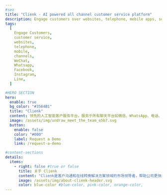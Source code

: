 ```yaml
---
#seo
title: "Clienk - AI powered all channel customer service platform"
description: Engage customers over websites, telephone, mobile apps, social media channels like WeChat, Whatsapp, Facebook, Instagram and many other popular messaging apps.
tags:
  [
    Engage Customers,
    customer service,
    websites,
    telephone,
    mobile,
    channels,
    WeChat,
    Whatsapp,
    Facebook,
    Instagram,
    Line,
  ]

#HERO SECTION
hero:
  enable: true
  bg_color: "#3564B1"
  title: "Clienk"
  content: 领先的人工智能客户服务平台，服务于所有聊天平台如微信、WhatsApp、电话、电子邮件、Facebook、微博、Instagram等更多应用程序...
  image: /assets/img/undraw_meet_the_team_e5b7.svg
  button:
    enable: false
    color: "#000"
    label: Request a Demo
    link: /request-a-demo

#content-sections
details:
  items:
    - right: false #true or false
      title: 关于 Clienk
      content: "Clienk是客户沟通和在线转换解决方案领域的市场领导者，帮助公司更快和更有效地与客户联络，这促进了销售及客户的满意度和信任，同时节省成本。饿了么、飞利浦、法国娇兰、娇韵诗、TOD'S、欧缇丽、亚胜、豪格、电讯盈科、Suunto、保乐力加、周大福、冠捷显示、Baopals、中国电信等公司在中国实施了 Clienk 产品和解决方案，并发现他们的客户服务专业度、质量和电子商务投资回报率都有了显著的增长 <br><br>  Clienk是您全渠道客户沟通平台。这是一种完全基于网页的智能应用，完美捆绑您的大数据环境：聊天信息 、（电话400- / 800-）、 语音和视频对话 、电子邮件、网络互动、社交媒体（微博／微信、Facebook 、 Whatsapp 、 Apple Business Chat、Line、 Instagram、你的本机应用程序消息）客户历史和浏览访问行为综合成一个完整的客户档案 。 Clienk提供高端定制的解决方案，轻松整合你的客户关系管理系统，企业资源计划，工作流管理，目标管理系统，完成系统从前到后的全面同步和匹配<br><br> Clienk可以将每位联系人（无论通信渠道如何）的请求分配给最适合的代表，从而以更低的成本实现更高的服务级别。此外，Clienk 的解决方案具有出色的稳定性、可靠性和可访问性和简单的用户界面。正因如此，Clienk成为了市场上唯一一个提供全渠道客户服务的平台，成熟的系统结构让企业在极短的时间内实现数据实时同步"
      image: /assets/img/about-clienk-header.svg
      color: blue-color #blue-color, pink-color, orange-color,
---
```

